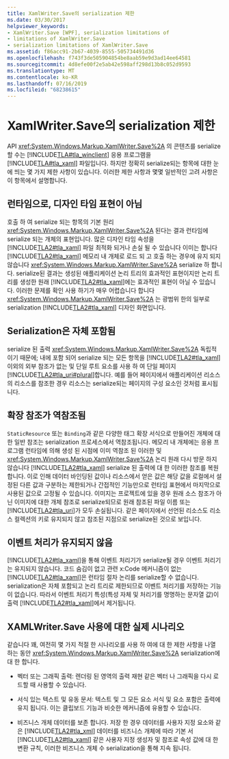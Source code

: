 ```yaml
---
title: XamlWriter.Save의 serialization 제한
ms.date: 03/30/2017
helpviewer_keywords:
- XamlWriter.Save [WPF], serialization limitations of
- limitations of XamlWriter.Save
- serialization limitations of XamlWriter.Save
ms.assetid: f86acc91-2b67-4039-8555-505734491d36
ms.openlocfilehash: f743f3de505904854be8aab59e9d3ad14ee64581
ms.sourcegitcommit: 4d8efe00f2e5ab42e598aff298d13b8c052d9593
ms.translationtype: MT
ms.contentlocale: ko-KR
ms.lasthandoff: 07/16/2019
ms.locfileid: "68238615"
---
```

# <a name="serialization-limitations-of-xamlwritersave"></a>XamlWriter.Save의 serialization 제한
API <xref:System.Windows.Markup.XamlWriter.Save%2A> 의 콘텐츠를 serialize 할 수는 [!INCLUDE[TLA#tla_winclient](../../../../includes/tlasharptla-winclient-md.md)] 응용 프로그램을 [!INCLUDE[TLA#tla_xaml](../../../../includes/tlasharptla-xaml-md.md)] 파일입니다. 하지만 정확히 serialize되는 항목에 대한 눈에 띄는 몇 가지 제한 사항이 있습니다. 이러한 제한 사항과 몇몇 일반적인 고려 사항은 이 항목에서 설명합니다.  

<a name="Run_Time__Not_Design_Time_Representation"></a>   
## <a name="run-time-not-design-time-representation"></a>런타임으로, 디자인 타임 표현이 아님  
 호출 하 여 serialize 되는 항목의 기본 원리 <xref:System.Windows.Markup.XamlWriter.Save%2A> 된다는 결과 런타임에 serialize 되는 개체의 표현입니다. 많은 디자인 타임 속성을 [!INCLUDE[TLA2#tla_xaml](../../../../includes/tla2sharptla-xaml-md.md)] 파일 최적화 되거나 손실 될 수 있습니다 이미는 합니다 [!INCLUDE[TLA2#tla_xaml](../../../../includes/tla2sharptla-xaml-md.md)] 메모리 내 개체로 로드 되 고 호출 하는 경우에 유지 되지 않습니다 <xref:System.Windows.Markup.XamlWriter.Save%2A> serialize 하 합니다. serialize된 결과는 생성된 애플리케이션 논리 트리의 효과적인 표현이지만 논리 트리를 생성한 원래 [!INCLUDE[TLA2#tla_xaml](../../../../includes/tla2sharptla-xaml-md.md)]에는 효과적인 표현이 아닐 수 있습니다. 이러한 문제를 확인 사용 하기가 매우 어렵습니다 합니다 <xref:System.Windows.Markup.XamlWriter.Save%2A> 는 광범위 한의 일부로 serialization [!INCLUDE[TLA2#tla_xaml](../../../../includes/tla2sharptla-xaml-md.md)] 디자인 화면입니다.  
  
<a name="Serialization_is_Self_Contained"></a>   
## <a name="serialization-is-self-contained"></a>Serialization은 자체 포함됨  
 serialize 된 출력 <xref:System.Windows.Markup.XamlWriter.Save%2A> 독립적 이기 때문에; 내에 포함 되어 serialize 되는 모든 항목을 [!INCLUDE[TLA2#tla_xaml](../../../../includes/tla2sharptla-xaml-md.md)] 이외의 외부 참조가 없는 및 단일 루트 요소를 사용 하 여 단일 페이지 [!INCLUDE[TLA2#tla_uri#plural](../../../../includes/tla2sharptla-urisharpplural-md.md)]합니다. 예를 들어 페이지에서 애플리케이션 리소스의 리소스를 참조한 경우 리소스는 serialize되는 페이지의 구성 요소인 것처럼 표시됩니다.  
  
<a name="Extension_References_are_Dereferenced"></a>   
## <a name="extension-references-are-dereferenced"></a>확장 참조가 역참조됨  
 `StaticResource` 또는 `Binding`과 같은 다양한 태그 확장 서식으로 만들어진 개체에 대한 일반 참조는 serialization 프로세스에서 역참조됩니다. 메모리 내 개체에는 응용 프로그램 런타임에 의해 생성 된 시점에 이미 역참조 된 이러한 및 <xref:System.Windows.Markup.XamlWriter.Save%2A> 논리 원래 다시 방문 하지 않습니다 [!INCLUDE[TLA2#tla_xaml](../../../../includes/tla2sharptla-xaml-md.md)] serialize 된 출력에 대 한 이러한 참조를 복원 합니다. 이로 인해 데이터 바인딩된 값이나 리소스에서 얻은 값은 해당 값을 로컬에서 설정된 다른 값과 구분하는 제한되거나 간접적인 기능만으로 런타임 표현에서 마지막으로 사용된 값으로 고정될 수 있습니다. 이미지는 프로젝트에 있을 경우 원래 소스 참조가 아닌 이미지에 대한 개체 참조로 serialize되므로 원래 참조된 파일 이름 또는 [!INCLUDE[TLA2#tla_uri](../../../../includes/tla2sharptla-uri-md.md)]가 모두 손실됩니다. 같은 페이지에서 선언된 리소스도 리소스 컬렉션의 키로 유지되지 않고 참조된 지점으로 serialize된 것으로 보입니다.  
  
<a name="Event_Handling_is_Not_Preserved"></a>   
## <a name="event-handling-is-not-preserved"></a>이벤트 처리가 유지되지 않음  
 [!INCLUDE[TLA2#tla_xaml](../../../../includes/tla2sharptla-xaml-md.md)]을 통해 이벤트 처리기가 serialize될 경우 이벤트 처리기는 유지되지 않습니다. 코드 숨김이 없고 관련 x:Code 메커니즘이 없는 [!INCLUDE[TLA2#tla_xaml](../../../../includes/tla2sharptla-xaml-md.md)]은 런타임 절차 논리를 serialize할 수 없습니다. serialization은 자체 포함되고 논리 트리로 제한되므로 이벤트 처리기를 저장하는 기능이 없습니다. 따라서 이벤트 처리기 특성(특성 자체 및 처리기를 명명하는 문자열 값)이 출력 [!INCLUDE[TLA2#tla_xaml](../../../../includes/tla2sharptla-xaml-md.md)]에서 제거됩니다.  
  
<a name="Realistic_Scenarios_for_Use_of_XAMLWriter_Save"></a>   
## <a name="realistic-scenarios-for-use-of-xamlwritersave"></a>XAMLWriter.Save 사용에 대한 실제 시나리오  
 같습니다 꽤, 여전히 몇 가지 적절 한 시나리오를 사용 하 여에 대 한 제한 사항을 나열 하는 동안 <xref:System.Windows.Markup.XamlWriter.Save%2A> serialization에 대 한 합니다.  
  
- 벡터 또는 그래픽 출력: 렌더링 된 영역의 출력 재현 같은 벡터 나 그래픽을 다시 로드할 때 사용할 수 있습니다.  
  
- 서식 있는 텍스트 및 유동 문서: 텍스트 및 그 모든 요소 서식 및 요소 포함은 출력에 유지 됩니다. 이는 클립보드 기능과 비슷한 메커니즘에 유용할 수 있습니다.  
  
- 비즈니스 개체 데이터를 보존 합니다. 저장 한 경우 데이터를 사용자 지정 요소와 같은 [!INCLUDE[TLA2#tla_xml](../../../../includes/tla2sharptla-xml-md.md)] 데이터를 비즈니스 개체에 따라 기본 서 [!INCLUDE[TLA2#tla_xaml](../../../../includes/tla2sharptla-xaml-md.md)] 같은 사용자 지정 생성자 및 참조로 속성 값에 대 한 변환 규칙, 이러한 비즈니스 개체 수 serialization을 통해 지속 됩니다.
